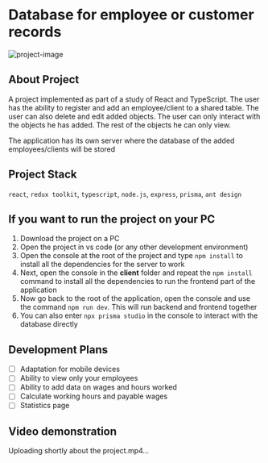 # Database for employee or customer records
![project-image](https://lh3.googleusercontent.com/pw/AJFCJaVLPCHCwTGqbDf3vBLcxUHZ-DAjhkYP1qG0TRYTCBLF3VLvyqGgGOvU-UtHnyQQjTRtsZt2R1WD07zmUalS7QXbBouR-ag1wWvzPel5TM-H132sH5UxBHUzk_FnhxlbpHJNxaIYiGJ855ZMNFwb1kI=w2550-h960-s-no?authuser=0)

## About Project

A project implemented as part of a study of React and TypeScript. The user has the ability to register and add an employee/client to a shared table. The user can also delete and edit added objects. The user can only interact with the objects he has added. The rest of the objects he can only view.

The application has its own server where the database of the added employees/clients will be stored

## Project Stack

`react`, `redux toolkit`, `typescript`, `node.js`, `express`, `prisma`, `ant design`

## If you want to run the project on your PC

1. Download the project on a PC
2. Open the project in vs code (or any other development environment)
3. Open the console at the root of the project and type `npm install` to install all the dependencies for the server to work
4. Next, open the console in the **client** folder and repeat the `npm install` command to install all the dependencies to run the frontend part of the application
5. Now go back to the root of the application, open the console and use the command `npm run dev`. This will run backend and frontend together
6. You can also enter `npx prisma studio` in the console to interact with the database directly

## Development Plans

- [ ] Adaptation for mobile devices
- [ ] Ability to view only your employees
- [ ] Ability to add data on wages and hours worked
- [ ] Calculate working hours and payable wages
- [ ] Statistics page

## Video demonstration

Uploading shortly about the project.mp4…
